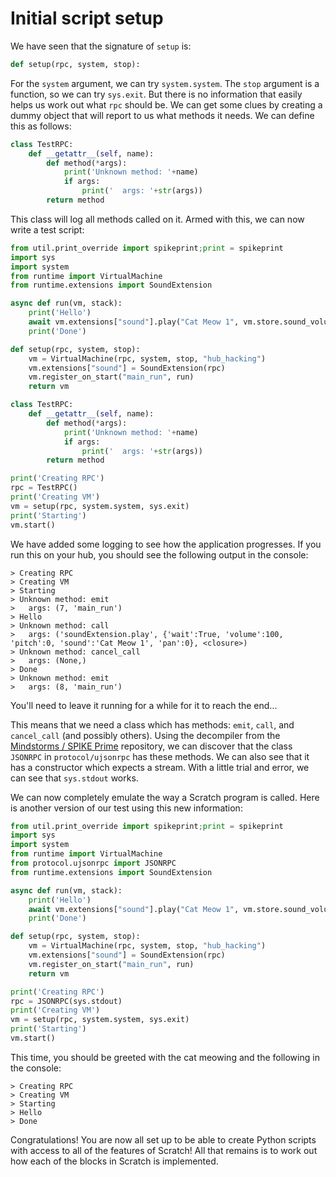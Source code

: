 # Initial script setup

We have seen that the signature of `setup` is:

```python
def setup(rpc, system, stop):
```

For the `system` argument, we can try `system.system`.  The `stop` argument is a function, so we can try `sys.exit`.  But there is no information that easily helps us work out what `rpc` should be.  We can get some clues by creating a dummy object that will report to us what methods it needs.  We can define this as follows:

```python
class TestRPC:
    def __getattr__(self, name):
        def method(*args):
            print('Unknown method: '+name)
            if args:
                print('  args: '+str(args))
        return method
```

This class will log all methods called on it.  Armed with this, we can now write a test script:

```python
from util.print_override import spikeprint;print = spikeprint
import sys
import system
from runtime import VirtualMachine
from runtime.extensions import SoundExtension

async def run(vm, stack):
    print('Hello')
    await vm.extensions["sound"].play("Cat Meow 1", vm.store.sound_volume(), vm.store.sound_pitch(), vm.store.sound_pan(), wait=True)
    print('Done')

def setup(rpc, system, stop):
    vm = VirtualMachine(rpc, system, stop, "hub_hacking")
    vm.extensions["sound"] = SoundExtension(rpc)
    vm.register_on_start("main_run", run)
    return vm

class TestRPC:
    def __getattr__(self, name):
        def method(*args):
            print('Unknown method: '+name)
            if args:
                print('  args: '+str(args))
        return method

print('Creating RPC')
rpc = TestRPC()
print('Creating VM')
vm = setup(rpc, system.system, sys.exit)
print('Starting')
vm.start()
```

We have added some logging to see how the application progresses.  If you run this on your hub, you should see the following output in the console:

```
> Creating RPC
> Creating VM
> Starting
> Unknown method: emit
>   args: (7, 'main_run')
> Hello
> Unknown method: call
>   args: ('soundExtension.play', {'wait':True, 'volume':100, 'pitch':0, 'sound':'Cat Meow 1', 'pan':0}, <closure>)
> Unknown method: cancel_call
>   args: (None,)
> Done
> Unknown method: emit
>   args: (8, 'main_run')
```

You'll need to leave it running for a while for it to reach the end...

This means that we need a class which has methods: `emit`, `call`, and `cancel_call` (and possibly others).  Using the decompiler from the [Mindstorms / SPIKE Prime](https://github.com/gpdaniels/spike-prime) repository, we can discover that the class `JSONRPC` in `protocol/ujsonrpc` has these methods.  We can also see that it has a constructor which expects a stream.  With a little trial and error, we can see that `sys.stdout` works.

We can now completely emulate the way a Scratch program is called.  Here is another version of our test using this new information:

```python
from util.print_override import spikeprint;print = spikeprint
import sys
import system
from runtime import VirtualMachine
from protocol.ujsonrpc import JSONRPC
from runtime.extensions import SoundExtension

async def run(vm, stack):
    print('Hello')
    await vm.extensions["sound"].play("Cat Meow 1", vm.store.sound_volume(), vm.store.sound_pitch(), vm.store.sound_pan(), wait=True)
    print('Done')

def setup(rpc, system, stop):
    vm = VirtualMachine(rpc, system, stop, "hub_hacking")
    vm.extensions["sound"] = SoundExtension(rpc)
    vm.register_on_start("main_run", run)
    return vm

print('Creating RPC')
rpc = JSONRPC(sys.stdout)
print('Creating VM')
vm = setup(rpc, system.system, sys.exit)
print('Starting')
vm.start()
```

This time, you should be greeted with the cat meowing and the following in the console:

```
> Creating RPC
> Creating VM
> Starting
> Hello
> Done
```

Congratulations!  You are now all set up to be able to create Python scripts with access to all of the features of Scratch!  All that remains is to work out how each of the blocks in Scratch is implemented.
